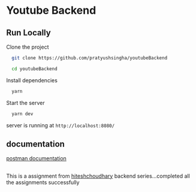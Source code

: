 
# Youtube Backend

## Run Locally

Clone the project

```bash
  git clone https://github.com/pratyushsingha/youtubeBackend
```

```bash
  cd youtubeBackend
```

Install dependencies

```bash
  yarn
```

Start the server

```bash
  yarn dev
```
server is  running at `http://localhost:8080/`

## documentation
[postman documentation](https://documenter.getpostman.com/view/25760346/2sA2r9X3iP#ff6835cd-b40b-44bd-a31c-a08e3ac8f360)

##
This is a assignment from [hiteshchoudhary](https://github.com/hiteshchoudhary/chai-backend) backend series...completed all the assignments successfully